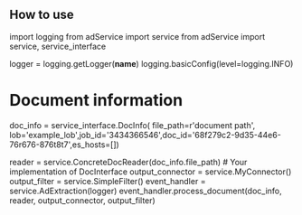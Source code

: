 ## How to use
import logging
from adService import service
from adService import service, service_interface

logger = logging.getLogger(__name__)
logging.basicConfig(level=logging.INFO)

# Document information
doc_info = service_interface.DocInfo(
    file_path=r'document path',
    lob='example_lob',job_id='3434366546',doc_id='68f279c2-9d35-44e6-76r676-876t8t7',es_hosts=[])

reader = service.ConcreteDocReader(doc_info.file_path)  # Your implementation of DocInterface
output_connector = service.MyConnector()
output_filter = service.SimpleFilter()
event_handler = service.AdExtraction(logger)
event_handler.process_document(doc_info, reader, output_connector, output_filter)
